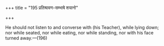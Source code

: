 +++
title = "195 प्रतिश्रावण-सम्भाषे शयानो"

+++

He should not listen to and converse with (his Teacher), while lying down; nor while seated, nor while eating, nor while standing, nor with his face turned away.—(196)